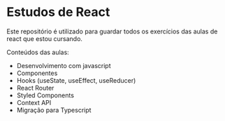 # Estudos de React

Este repositório é utilizado para guardar todos os exercícios das aulas de react que estou cursando.

Conteúdos das aulas:
- Desenvolvimento com javascript
- Componentes
- Hooks (useState, useEffect, useReducer)
- React Router
- Styled Components
- Context API
- Migração para Typescript
